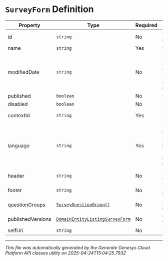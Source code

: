 # `SurveyForm` Definition

| Property | Type | Required | Description |
|----------|------|----------|-------------|
| id | `string` | No | The globally unique identifier for the object. |
| name | `string` | Yes | The survey form name |
| modifiedDate | `string` | No | Last modified date. Date time is represented as an ISO-8601 string. For example: yyyy-MM-ddTHH:mm:ss[.mmm]Z |
| published | `boolean` | No | Is this form published |
| disabled | `boolean` | No | Is this form disabled |
| contextId | `string` | Yes | Unique Id for all versions of this form |
| language | `string` | Yes | Language for survey viewer localization. Currently localized languages: da, de, en-US, es, fi, fr, it, ja, ko, nl, no, pl, pt-BR, sv, th, tr, zh-CH, zh-TW |
| header | `string` | No | Markdown text for the top of the form. |
| footer | `string` | No | Markdown text for the bottom of the form. |
| questionGroups | [`SurveyQuestionGroup[]`](surveyquestiongroup-definition.md) | No | A list of question groups |
| publishedVersions | [`DomainEntityListingSurveyForm`](domainentitylistingsurveyform-definition.md) | No | List of published version of this form |
| selfUri | `string` | No | The URI for this object |

---

*This file was automatically generated by the Generate Genesys Cloud Platform API classes utility on 2025-04-24T15:04:25.793Z*